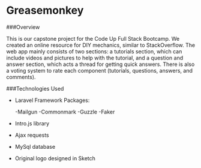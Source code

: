 # Greasemonkey

###Overview

This is our capstone project for the Code Up Full Stack Bootcamp. We created an online resource for DIY mechanics, similar to StackOverflow. The web app mainly consists of two sections: a tutorials section, which can include videos and pictures to help with the tutorial, and a question and answer section, which acts a thread for getting quick answers. There is also a voting system to rate each component (tutorials, questions, answers, and comments).

###Technologies Used
- Laravel Framework
	Packages:  
	
	-Mailgun
	-Commonmark
	-Guzzle 
	-Faker
- Intro.js library
- Ajax requests
- MySql database 
- Original logo designed in Sketch


